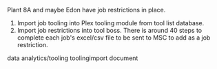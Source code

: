 Plant 8A and maybe Edon have job restrictions in place.
1. Import job tooling into Plex tooling module from tool list database.
2. Import job restrictions into tool boss.
There is around 40 steps to complete each job's excel/csv file to be sent to MSC to add as a job restriction.
  

data analytics/tooling
toolingimport document